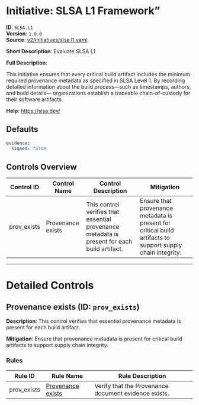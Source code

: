 # Initiative: SLSA L1 Framework”

**ID**: `SLSA.L1`  
**Version**: `1.0.0`  
**Source**: [v2/initiatives/slsa.l1.yaml](scribe-public/sample-policies.git/v2/initiatives/slsa.l1.yaml)  

**Short Description**: Evaluate SLSA L1

**Full Description**:

This initiative ensures that every critical build artifact includes the minimum required provenance metadata as specified in SLSA Level 1. By recording detailed information about the build process—such as timestamps, authors, and build details— organizations establish a traceable chain-of-custody for their software artifacts.


**Help**: https://slsa.dev/

## Defaults

```yaml
evidence:
  signed: false
```

## Controls Overview

| Control ID | Control Name | Control Description | Mitigation |
|------------|--------------|---------------------|------------|
| prov_exists | Provenance exists | This control verifies that essential provenance metadata is present for each build artifact. | Ensure that provenance metadata is present for critical build artifacts to support supply chain integrity. |

---

# Detailed Controls

## Provenance exists (ID: `prov_exists`)
**Description**: This control verifies that essential provenance metadata is present for each build artifact.

**Mitigation**: Ensure that provenance metadata is present for critical build artifacts to support supply chain integrity.

### Rules

| Rule ID | Rule Name | Rule Description |
|---------|-----------|------------------|
| prov_exists | [Provenance exists](../rules/slsa/l1-provenance-exists.md) | Verify that the Provenance document evidence exists. |
